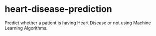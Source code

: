 # heart-disease-prediction
Predict whether a patient is having Heart Disease or not using Machine Learning Algorithms.
